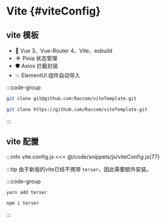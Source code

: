 # Vite {#viteConfig}

## vite 模板 

- 💪 Vue 3、Vue-Router 4、Vite、esbuild
- ☀️ Pinia 状态管理
- 🛡 Axios 拦截封装
- 💥 ElementUI 组件自动导入

:::code-group

```bash [ssh]
git clone git@github.com:Raccom/viteTemplate.git
```

```bash [https]
git clone https://github.com/Raccom/viteTemplate.git
```
:::

## vite 配置

:::info vite.config.js
<<< @/code/snippets/js/viteConfig.js{77}

:::tip
由于新版的vite已经不携带 `terser`，因此需要额外安装。

:::code-group

```bash [yarn]
yarn add terser
```

```bash [npm]
npm i terser
```

:::